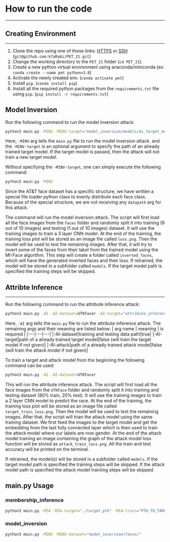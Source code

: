 # How to run the code
----

## Creating Environment
---
1. Clone the repo using one of these links: [HTTPS](https://github.com/kfaRabi/PET_21.git) or [SSH](git@github.com:kfaRabi/PET_21.git) (`git@github.com:kfaRabi/PET_21.git`)
2. Change the working directory to the `PET_21` folder (`cd PET_21`).
3. Create a new python virtual environment using anaconda/miniconda (ex: `conda create --name pet python=3.8`)
4. Activate the newly created env. (`conda activate pet`)
5. Install `pip`. (`conda install pip`)
6. Install all the required python packages from the `requirements.txt` file using `pip`. (`pip install -r requirements.txt`)

## Model Inversion
Run the following command to run the model inversion attack:
```sh
python3 main.py -MINV -MINV-target="model_inversion/models/mi_target_model.pt"
```
Here, `-MINV` arg tells the `main.py` file to run the model inversion attack. and the `-MINV-target` is an optional argument to specify the path of an already trained target model. If the target model is passed, then the attack will not train a new target model.

Without specifying the `-MINV-target`, one can simply execute the following command:
```sh
python3 main.py -MINV
```

Since the AT&T face dataset has a specific structure, we have written a special file loader python class to evenly distribute each face class. Because of the special structure, we are not receiving any `datapath` arg for this attack.


The command will run the model inversion attack. The script will first load all the face images from the `faces` folder and randomly split it into training (9 out of 10 images) and testing (1 out of 10 images) dataset. It will use the training images to train a 3 layer CNN model. At the end of the training, the training loss plot will be stored as an image file called `loss.png`. Then the model will be used to test the remaining images. After that, it will try to invert some of the faces from their label from the trained model using the MI-Face algorithm. This step will create a folder called `inverted_faces`, which will have the generated inverted faces and their loss. If retrained, the model will be stored in a subfolder called `models`. If the target model path is specified the training steps will be skipped.

## Attribte Inference
---
Run the following command to run the attribute inference attack:
```sh
python3 main.py -AI -AI-dataset=UTKFacer -AI-target="attribute_inference/models/ai_target_model.pt" -AI-attack="attribute_inference/models/ai_attack_model.pt"
```

Here, `-AI` arg tells the `main.py` file to run the attribute inference attack. The remaining args and their meaning are listed below:
| arg name | meaning | is required |
|---|---|---|
|-AI-dataset|training and testing data path|true|
|-AI-target|path of a already trained target model|false (will train the target model if not given)|
|-AI-attack|path of a already trained attack model|false (will train the attack model if not given)|

To train a target and attack model from the beginning the following command can be used:
```sh
python3 main.py -AI -AI-dataset=UTKFacer
```

This will run the attribute inference attack. The script will first load all the face images from the `UTKFace` folder and randomly split it into training and testing dataset (80% train, 20% test). It will use the training images to train a 2 layer CNN model to predict the race. At the end of the training, the training loss plot will be stored as an image file called `target_train_loss.png`. Then the model will be used to test the remaining images. After that, the script will trian the attack model using the same training dataset. We first feed the images to the target model and get the embedding from the last fully connected layer which is then used to train the attack model where our labels are now gender. At the end of the attack model training an image containing the graph of the attack model loss function will be stored as `attack_train_loss.png`. All the train and test accuracy will be printed on the terminal.

If retrained, the model(s) will be stored in a subfolder called `models`. If the target model path is specified the training steps will be skipped. If the attack model path is specified the attack model trainiing steps will be skipped.


## main.py Usage

### membership_inference
```sh
python3 main.py -MIA -MIA-target="./target.pth" -MIA-train="PTH_TO_TARGET_TRAIN" -MIA-test="PTH_TO_TARGET_TEST" -MIA-s-train="PTH_TO_SHADOW_TRAIN" -MIA-s-test="PTH_TO_SHADOW_TEST"
```

### model_inversion
```sh
python3 main.py -MINV -MINV-dataset="model_inversion/faces/"
```
